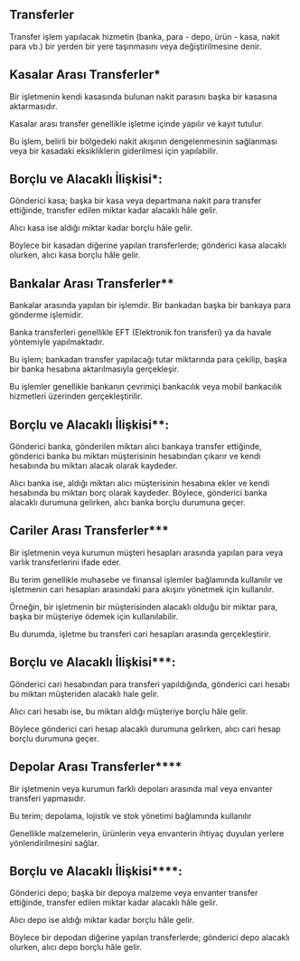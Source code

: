 ## Transferler 

Transfer işlem yapılacak hizmetin (banka, para - depo, ürün - kasa, nakit para vb.) bir yerden bir yere taşınmasını veya değiştirilmesine denir.

## Kasalar Arası Transferler*

Bir işletmenin kendi kasasında bulunan nakit parasını başka bir kasasına aktarmasıdır. 

Kasalar arası transfer genellikle işletme içinde yapılır ve kayıt tutulur. 

Bu işlem, belirli bir bölgedeki nakit akışının dengelenmesinin sağlanması veya bir kasadaki eksikliklerin giderilmesi için yapılabilir.

## Borçlu ve Alacaklı İlişkisi*:

Gönderici kasa; başka bir kasa veya departmana nakit para transfer ettiğinde, transfer edilen miktar kadar alacaklı hâle gelir.

Alıcı kasa ise aldığı miktar kadar borçlu hâle gelir. 

Böylece bir kasadan diğerine yapılan transferlerde; gönderici kasa alacaklı olurken, alıcı kasa borçlu hâle gelir.

## Bankalar Arası Transferler**

Bankalar arasında yapılan bir işlemdir. Bir bankadan başka bir bankaya para gönderme işlemidir.

Banka transferleri genellikle EFT (Elektronik fon transferi) ya da havale yöntemiyle yapılmaktadır. 

Bu işlem; bankadan transfer yapılacağı tutar miktarında para çekilip, başka bir banka hesabına aktarılmasıyla gerçekleşir.

Bu işlemler genellikle bankanın çevrimiçi bankacılık veya mobil bankacılık hizmetleri üzerinden gerçekleştirilir.

## Borçlu ve Alacaklı İlişkisi**:

Gönderici banka, gönderilen miktarı alıcı bankaya transfer ettiğinde, gönderici banka bu miktarı 
müşterisinin hesabından çıkarır ve kendi hesabında bu miktarı alacak olarak kaydeder.

Alıcı banka ise, aldığı miktarı alıcı müşterisinin hesabına ekler ve kendi hesabında 
bu miktarı borç olarak kaydeder. Böylece, gönderici banka alacaklı durumuna gelirken, alıcı banka borçlu durumuna geçer. 

## Cariler Arası Transferler***
 Bir işletmenin veya kurumun müşteri hesapları arasında yapılan para veya varlık transferlerini ifade eder.

 Bu terim genellikle muhasebe ve finansal işlemler bağlamında kullanılır ve işletmenin cari hesapları arasındaki para akışını yönetmek için kullanılır.

Örneğin, bir işletmenin bir müşterisinden alacaklı olduğu bir miktar para, başka bir müşteriye ödemek için kullanılabilir.

Bu durumda, işletme bu transferi cari hesapları arasında gerçekleştirir.

## Borçlu ve Alacaklı İlişkisi***:

Gönderici cari hesabından para transferi yapıldığında, gönderici cari hesabı bu miktarı müşteriden alacaklı hale gelir. 

Alıcı cari hesabı ise, bu miktarı aldığı müşteriye borçlu hâle gelir. 

Böylece gönderici cari hesap alacaklı durumuna gelirken, alıcı cari hesap borçlu durumuna geçer.

## Depolar Arası Transferler****
Bir işletmenin veya kurumun farklı depoları arasında mal veya envanter transferi yapmasıdır. 

Bu terim; depolama, lojistik ve stok yönetimi bağlamında kullanılır

Genellikle malzemelerin, 
ürünlerin veya envanterin ihtiyaç duyulan yerlere yönlendirilmesini sağlar.

## Borçlu ve Alacaklı İlişkisi****:

Gönderici depo; başka bir depoya malzeme veya envanter transfer ettiğinde, transfer edilen miktar kadar alacaklı hâle gelir.

Alıcı depo ise aldığı miktar kadar borçlu hâle gelir. 

Böylece bir depodan diğerine yapılan transferlerde; gönderici depo alacaklı olurken, alıcı depo borçlu hâle gelir.


